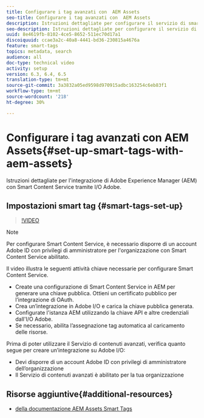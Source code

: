 ```yaml
---
title: Configurare i tag avanzati con  AEM Assets
seo-title: Configurare i tag avanzati con  AEM Assets
description: Istruzioni dettagliate per configurare il servizio di smart tag per  AEM Assets.
seo-description: Istruzioni dettagliate per configurare il servizio di smart tag per  AEM Assets.
uuid: 8e4619fb-8102-4ce5-8652-511ec70d17a1
discoiquuid: ccae3a2c-40a8-4441-bd36-230815a4676a
feature: smart-tags
topics: metadata, search
audience: all
doc-type: technical video
activity: setup
version: 6.3, 6.4, 6.5
translation-type: tm+mt
source-git-commit: 3a3832a05ed9598d970915adbc163254c6eb83f1
workflow-type: tm+mt
source-wordcount: '218'
ht-degree: 30%

---
```



# Configurare i tag avanzati con  AEM Assets{#set-up-smart-tags-with-aem-assets}

Istruzioni dettagliate per l&#39;integrazione di Adobe Experience Manager (AEM) con Smart Content Service tramite  I/O Adobe.

## Impostazioni smart tag {#smart-tags-set-up}

>[!VIDEO](https://video.tv.adobe.com/v/17023/?quality=12&learn=on)

>[!NOTE]
>
>Per configurare Smart Content Service, è necessario disporre di un account Adobe ID  con privilegi di amministratore per l&#39;organizzazione con Smart Content Service abilitato.

Il video illustra le seguenti attività chiave necessarie per configurare Smart Content Service.

* Create una configurazione di Smart Content Service in AEM per generare una chiave pubblica. Ottieni un certificato pubblico per l’integrazione di OAuth.
* Crea un’integrazione in Adobe I/O e carica la chiave pubblica generata.
* Configurate l&#39;istanza AEM utilizzando la chiave API e altre credenziali dall&#39;I/O  Adobe.
* Se necessario, abilita l’assegnazione tag automatica al caricamento delle risorse.

Prima di poter utilizzare il Servizio di contenuti avanzati, verifica quanto segue per creare un’integrazione su Adobe I/O:

* Devi disporre di un account Adobe ID con privilegi di amministratore dell’organizzazione
* Il Servizio di contenuti avanzati è abilitato per la tua organizzazione

## Risorse aggiuntive{#additional-resources}

* [della documentazione AEM Assets Smart Tags](https://helpx.adobe.com/experience-manager/6-3/assets/using/touch-ui-smart-tags.html)
